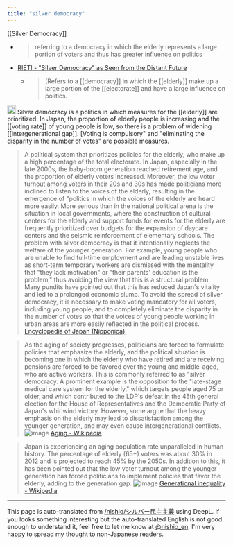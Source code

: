 ```yaml
---
title: "silver democracy"
---
```


[[Silver Democracy]]
- > referring to a democracy in which the elderly represents a large portion of voters and thus has greater influence on politics
- [RIETI - "Silver Democracy" as Seen from the Distant Future](https://www.rieti.go.jp/en/papers/contribution/narita-yusuke/02.html)
    - > [Refers to a [[democracy]] in which the [[elderly]] make up a large portion of the [[electorate]] and have a large influence on politics.

<img src='https://scrapbox.io/api/pages/nishio-en/GPT-4/icon' alt='GPT-4.icon' height="19.5"/> Silver democracy is a politics in which measures for the [[elderly]] are prioritized. In Japan, the proportion of elderly people is increasing and the [[voting rate]] of young people is low, so there is a problem of widening [[intergenerational gap]]. [Voting is compulsory" and "eliminating the disparity in the number of votes" are possible measures.

> A political system that prioritizes policies for the elderly, who make up a high percentage of the total electorate. In Japan, especially in the late 2000s, the baby-boom generation reached retirement age, and the proportion of elderly voters increased. Moreover, the low voter turnout among voters in their 20s and 30s has made politicians more inclined to listen to the voices of the elderly, resulting in the emergence of "politics in which the voices of the elderly are heard more easily. More serious than in the national political arena is the situation in local governments, where the construction of cultural centers for the elderly and support funds for events for the elderly are frequently prioritized over budgets for the expansion of daycare centers and the seismic reinforcement of elementary schools. The problem with silver democracy is that it intentionally neglects the welfare of the younger generation. For example, young people who are unable to find full-time employment and are leading unstable lives as short-term temporary workers are dismissed with the mentality that "they lack motivation" or "their parents' education is the problem," thus avoiding the view that this is a structural problem. Many pundits have pointed out that this has reduced Japan's vitality and led to a prolonged economic slump. To avoid the spread of silver democracy, it is necessary to make voting mandatory for all voters, including young people, and to completely eliminate the disparity in the number of votes so that the voices of young people working in urban areas are more easily reflected in the political process.
[Encyclopedia of Japan (Nipponica)](https://kotobank.jp/word/%E3%82%B7%E3%83%AB%E3%83%90%E3%83%BC%E6%B0%91%E4%B8%BB%E4%B8%BB%E7%BE%A9-191559)

> As the aging of society progresses, politicians are forced to formulate policies that emphasize the elderly, and the political situation is becoming one in which the elderly who have retired and are receiving pensions are forced to be favored over the young and middle-aged, who are active workers. This is commonly referred to as "silver democracy. A prominent example is the opposition to the "late-stage medical care system for the elderly," which targets people aged 75 or older, and which contributed to the LDP's defeat in the 45th general election for the House of Representatives and the Democratic Party of Japan's whirlwind victory. However, some argue that the heavy emphasis on the elderly may lead to dissatisfaction among the younger generation, and may even cause intergenerational conflicts.
> ![image](https://gyazo.com/8f1c3f4f3a0521b2d09ad2ae71d0c58c/thumb/1000)
[Aging - Wikipedia](https://ja.wikipedia.org/wiki/高齢化)

> Japan is experiencing an aging population rate unparalleled in human history. The percentage of elderly (65+) voters was about 30% in 2012 and is projected to reach 45% by the 2050s. In addition to this, it has been pointed out that the low voter turnout among the younger generation has forced politicians to implement policies that favor the elderly, adding to the generation gap.
>  ![image](https://gyazo.com/3fbd9b6002f21f0943664042c81a47e7/thumb/1000)
[Generational inequality - Wikipedia](https://ja.wikipedia.org/wiki/世代間格差)


---
This page is auto-translated from [/nishio/シルバー民主主義](https://scrapbox.io/nishio/シルバー民主主義) using DeepL. If you looks something interesting but the auto-translated English is not good enough to understand it, feel free to let me know at [@nishio_en](https://twitter.com/nishio_en). I'm very happy to spread my thought to non-Japanese readers.